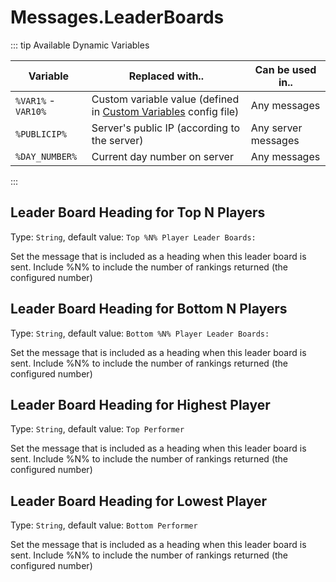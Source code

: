 # Messages.LeaderBoards

::: tip Available Dynamic Variables

| Variable            | Replaced with..                                                                           | Can be used in..    |
| ------------------- | ----------------------------------------------------------------------------------------- | ------------------- |
| `%VAR1%` - `VAR10%` | Custom variable value (defined in [Custom Variables](/config/variables.html) config file) | Any messages        |
| `%PUBLICIP%`        | Server's public IP (according to the server)                                              | Any server messages |
| `%DAY_NUMBER%`      | Current day number on server                                                              | Any messages        |
:::

## Leader Board Heading for Top N Players

Type: `String`, default value: `Top %N% Player Leader Boards:`

Set the message that is included as a heading when this leader board is sent. Include %N% to include the number of rankings returned (the configured number)

## Leader Board Heading for Bottom N Players

Type: `String`, default value: `Bottom %N% Player Leader Boards:`

Set the message that is included as a heading when this leader board is sent. Include %N% to include the number of rankings returned (the configured number)

## Leader Board Heading for Highest Player

Type: `String`, default value: `Top Performer`

Set the message that is included as a heading when this leader board is sent. Include %N% to include the number of rankings returned (the configured number)

## Leader Board Heading for Lowest Player

Type: `String`, default value: `Bottom Performer`

Set the message that is included as a heading when this leader board is sent. Include %N% to include the number of rankings returned (the configured number)
